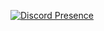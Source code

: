 [![Discord Presence](https://lanyard-profile-readme.vercel.app/api/715541337549570114?borderRadius=20px&bg=000)](https://discord.com/users/715541337549570114)
